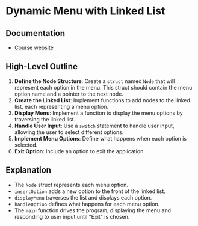 # Dynamic Menu with Linked List 

## Documentation

- [Course website](https://mikeguzman.dev/software-development/programming-fundations/basic-programming-topics/collections/)

## High-Level Outline

1. **Define the Node Structure**: Create a `struct` named `Node` that will represent each option in the menu. This struct should contain the menu option name and a pointer to the next node.
2. **Create the Linked List**: Implement functions to add nodes to the linked list, each representing a menu option.
3. **Display Menu**: Implement a function to display the menu options by traversing the linked list.
4. **Handle User Input**: Use a `switch` statement to handle user input, allowing the user to select different options.
5. **Implement Menu Options**: Define what happens when each option is selected.
6. **Exit Option**: Include an option to exit the application.

## Explanation

- The `Node` struct represents each menu option.
- `insertOption` adds a new option to the front of the linked list.
- `displayMenu` traverses the list and displays each option.
- `handleOption` defines what happens for each menu option.
- The `main` function drives the program, displaying the menu and responding to user input until "Exit" is chosen.
